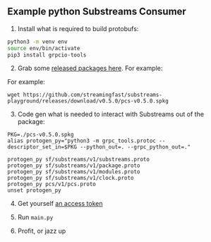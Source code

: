 Example python Substreams Consumer
----------------------------------


1. Install what is required to build protobufs:

```bash
python3 -m venv env
source env/bin/activate
pip3 install grpcio-tools
```

2. Grab some [released packages here](https://github.com/streamingfast/substreams-playground/releases). For example:

For example:

```
wget https://github.com/streamingfast/substreams-playground/releases/download/v0.5.0/pcs-v0.5.0.spkg
```

3. Code gen what is needed to interact with Substreams out of the package:

```
PKG=./pcs-v0.5.0.spkg
alias protogen_py="python3 -m grpc_tools.protoc --descriptor_set_in=$PKG --python_out=. --grpc_python_out=."

protogen_py sf/substreams/v1/substreams.proto
protogen_py sf/substreams/v1/package.proto
protogen_py sf/substreams/v1/modules.proto
protogen_py sf/substreams/v1/clock.proto
protogen_py pcs/v1/pcs.proto
unset protogen_py
```

4. Get yourself [an access token](https://discord.gg/jZwqxJAvRs)

5. Run `main.py`

6. Profit, or jazz up
